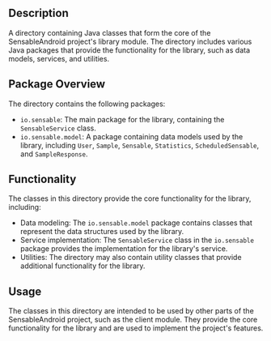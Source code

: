 ## Description

A directory containing Java classes that form the core of the SensableAndroid project's library module. The directory includes various Java packages that provide the functionality for the library, such as data models, services, and utilities.


## Package Overview

The directory contains the following packages:

* `io.sensable`: The main package for the library, containing the `SensableService` class.
* `io.sensable.model`: A package containing data models used by the library, including `User`, `Sample`, `Sensable`, `Statistics`, `ScheduledSensable`, and `SampleResponse`.


## Functionality

The classes in this directory provide the core functionality for the library, including:

* Data modeling: The `io.sensable.model` package contains classes that represent the data structures used by the library.
* Service implementation: The `SensableService` class in the `io.sensable` package provides the implementation for the library's service.
* Utilities: The directory may also contain utility classes that provide additional functionality for the library.


## Usage

The classes in this directory are intended to be used by other parts of the SensableAndroid project, such as the client module. They provide the core functionality for the library and are used to implement the project's features.



